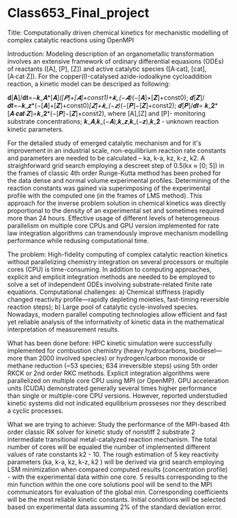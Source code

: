 # Class653_Final_project
 
Title: 
Computationally driven chemical kinetics for mechanistic modelling of complex catalytic reactions using OpenMPI 

Introduction:
Modeling description of an organometallic transformation involves an extensive framework of ordinary differential equasions (ODEs) of reactants ([A], [P], [Z]) and active catalytic species ([A·cat], [cat], [A·cat·Z]). For the copper(I)-catalysed azide-iodoalkyne cycloaddition reaction, a kinetic model can be descriped as following:

𝐝[𝐀]/𝐝𝐭=−𝒌_𝑨*[𝑨]*([𝑷]+[𝑨]+const1)+𝒌_(−𝑨)*(−[𝑨]+[𝒁]+const0);
𝒅[𝒁]/𝒅𝒕=−𝒌_𝒛*(−[𝑨]+[𝒁]+const0)*[𝒁]+𝒌_(−𝒛)*(−[𝑷]−[𝒁]+const2); 
𝒅[𝑷]/𝒅𝒕= 𝒌_𝟐*[𝑨∙𝒄𝒂𝒕∙𝒁]=𝒌_𝟐*(−[𝑷]−[𝒁]+const2), where [A],[Z] and [P]- monitoring substrate concentrations; 𝒌_𝑨,𝒌_(−𝑨),𝒌_𝒛,𝒌_(−𝒛),𝒌_𝟐 - unknown reaction kinetic parameters.

For the detailed study of emerged catalytic mechanism and for it's improvement in an industrial scale, non-equilibrium reaction rate constants and parameters are needed to be calculated – ka, k-a, kz, k-z, k2. A straighforward grid search employing a descreet step of 0.5(kx ≈ [0; 5]) in the frames of classic 4th order Runge-Kutta method has been probed for the data dense and normal volume experimental profiles. Determining of the reaction constants was gained via superimposing of the experimental profile  with the computed one (in the frames of LMS method). This approach for the inverse problem solution in chemical kinetics was directly proportional to the density of an experimental set and sometimes required more than 24 hours. Effective usage of different levels of heterogeneous parallelism on multiple core CPUs and GPU version implemented for rate law integration algorithms can tramendously improve mechanism modelling performance while redusing computational time.

The problem: 
High-fidelity computing of complex catalytic reaction kinetics without parallelizing chemistry integration on several processors or multiple cores (CPU) is time-consuming. In addition to computing approaches, explicit and emplicit integration methods are needed to be employed to solve a set of independent ODEs involving substrate-related finite rate equations. Computational challenges:
a) Chemical stiffness (rapidly changed reactivity profile—rapidly depleting moieties, fast-timing reversible reaction steps);
b) Large pool of catalytic cycle-involved species.
Nowadays, modern parallel computing technologies allow efficient and fast yet reliable analysis of the informativity of kinetic data in the mathematical interpretation of measurement results.

What has been done before:
HPC kinetic simulation were successfully implemented for combustion chemistry (heavy hydrocarbons, biodiesel—more than 2000 involved species) or hydrogen/carbon monoxide or methane reduction (~53 species; 634 irreversible steps) using 5th order RKCK or 2nd order RKC methods. Explicit integration algorithms were parallelized on multiple core CPU using MPI (or OpenMP). GPU acceleration units (CUDA) demonstrated generally several times higher performance than single or multiple-core CPU versions. However, reported understudied kinetic systems did not indicated equilibrium prosseses nor they described a cyclic processes.  


What we are trying to achieve:
Study the performance of the MPI-based 4th order classic RK solver for kinetic study of nonstiff 2 substrate 2 intermediate transitional metal-catalyzed reaction mechanism. The total number of cores will be equaled the number of implemented different values of rate constants k2 - 10. The rough estimation of 5 key reactivity parameters (ka, k-a, kz, k-z, k2 ) will be derived via grid search employing LSM minimization when compared computed results (concentration profile) - with the experimental data within one core. 5 results corresponding to the min function within the one core solutions pool will be send to the MPI communicators for evaluation of the global min. Corresponding coefficients will be the most reliable kinetic constants. Initial conditions will be selected based on experimental data assuming 2% of the standard deviation error.


